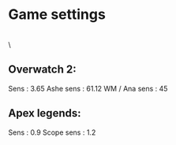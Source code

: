 # Game settings
\
\
## Overwatch 2:
Sens          : 3.65
Ashe sens     : 61.12
WM / Ana sens : 45


## Apex legends:
Sens          : 0.9
Scope sens    : 1.2